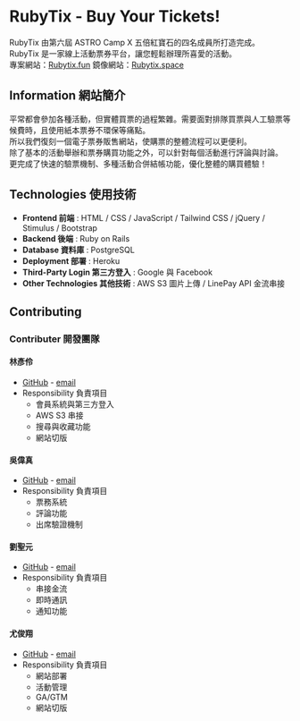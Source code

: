 # RubyTix - Buy Your Tickets!

RubyTix 由第六屆 ASTRO Camp X 五倍紅寶石的四名成員所打造完成。<br>
RubyTix 是一家線上活動票券平台，讓您輕鬆辦理所喜愛的活動。
<br>
專案網站：[Rubytix.fun](https://rubytix.fun/)
鏡像網站：[Rubytix.space](https://rubytix.space/)

## Information 網站簡介

平常都會參加各種活動，但實體買票的過程繁雜。需要面對排隊買票與人工驗票等候費時，且使用紙本票券不環保等痛點。<br>所以我們復刻一個電子票券販售網站，使購票的整體流程可以更便利。<br>除了基本的活動舉辦和票券購買功能之外，可以針對每個活動進行評論與討論。<br>更完成了快速的驗票機制、多種活動合併結帳功能，優化整體的購買體驗！

## Technologies 使用技術

- **Frontend 前端** : HTML / CSS / JavaScript / Tailwind CSS / jQuery / Stimulus / Bootstrap
- **Backend 後端** : Ruby on Rails
- **Database 資料庫** : PostgreSQL
- **Deployment 部署** : Heroku
- **Third-Party Login 第三方登入** : Google 與 Facebook
- **Other Technologies 其他技術** : AWS S3 圖片上傳 / LinePay API 金流串接

## Contributing

### Contributer 開發團隊

#### 林彥伶

- [GitHub](https://github.com/annielin28815) - [email](annielin28815@gmail.com)
- Responsibility 負責項目
  - 會員系統與第三方登入
  - AWS S3 串接
  - 搜尋與收藏功能
  - 網站切版

#### 吳偉真

- [GitHub](https://github.com/xx4673) - [email](weiwei2783@gmail.com)
- Responsibility 負責項目
  - 票務系統
  - 評論功能
  - 出席驗證機制

#### 劉聖元

- [GitHub](https://github.com/samliuforwork) - [email](mailto:samliuforwork@gmail.com)
- Responsibility 負責項目
  - 串接金流
  - 即時通訊
  - 通知功能

#### 尤俊翔

- [GitHub](https://github.com/kihifung) - [email](kihifung@gmail.com)
- Responsibility 負責項目
  - 網站部署
  - 活動管理
  - GA/GTM
  - 網站切版
